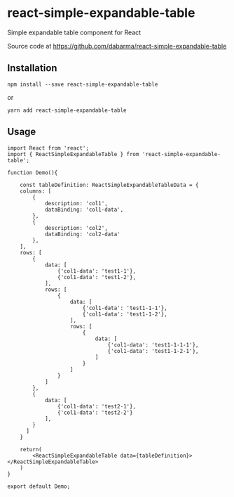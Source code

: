 # react-simple-expandable-table
Simple expandable table component for React

Source code at https://github.com/dabarma/react-simple-expandable-table

## Installation

    npm install --save react-simple-expandable-table

or

    yarn add react-simple-expandable-table

## Usage


``` 
import React from 'react';
import { ReactSimpleExpandableTable } from 'react-simple-expandable-table';

function Demo(){

    const tableDefinition: ReactSimpleExpandableTableData = {
    columns: [
        {
            description: 'col1',
            dataBinding: 'col1-data',
        },
        {
            description: 'col2',
            dataBinding: 'col2-data'
        },
    ],
    rows: [
        {           
            data: [
                {'col1-data': 'test1-1'},
                {'col1-data': 'test1-2'},
            ],
            rows: [
                {
                    data: [
                        {'col1-data': 'test1-1-1'},
                        {'col1-data': 'test1-1-2'},
                    ],
                    rows: [
                        {
                            data: [
                                {'col1-data': 'test1-1-1-1'},
                                {'col1-data': 'test1-1-2-1'},
                            ]
                        }
                    ]
                }
            ]
        },
        {
            data: [
                {'col1-data': 'test2-1'},
                {'col1-data': 'test2-2'}
            ],
        }
      ]
    }

    return(
        <ReactSimpleExpandableTable data={tableDefinition}></ReactSimpleExpandableTable>
    )
}

export default Demo;
```
